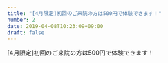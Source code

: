 ```yaml
---
title: "[4月限定]初回のご来院の方は500円で体験できます！"
number: 2
date: 2019-04-08T10:23:09+09:00
draft: false
---
```


[4月限定]初回のご来院の方は500円で体験できます！